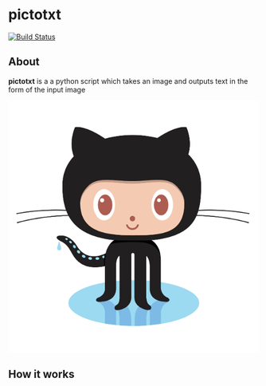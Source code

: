 # pictotxt 

[![Build Status](https://travis-ci.org/SpaceVim/SpaceVim.svg?branch=master)](https://travis-ci.org/SpaceVim/SpaceVim)

## About

**pictotxt** is a a python script which takes an image and outputs text in the form of the input image

[![SpaceVim](https://raw.githubusercontent.com/lazydancer/pictotxt/master/examples/movie.gif)]()

## How it works





